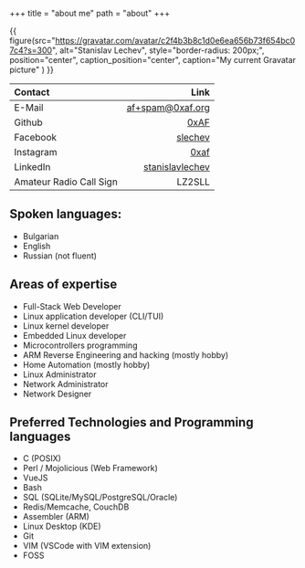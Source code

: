 +++
title = "about me"
path = "about"
+++

<style>
figure {
  display:block;
}
</style>
{{ figure(src="https://gravatar.com/avatar/c2f4b3b8c1d0e6ea656b73f654bc07c4?s=300", 
  alt="Stanislav Lechev", 
  style="border-radius: 200px;",
  position="center", 
  caption_position="center",
  caption="My current Gravatar picture"
) }}


| Contact | Link |
| :--- | ---: |
| E-Mail  | [af+spam@0xaf.org](mailto:af+spam@0xaf.org) |
| Github  | [0xAF](https://github.com/0xAF) |
| Facebook  | [slechev](https://facebook.com/slechev) |
| Instagram  | [0xaf](https://www.instagram.com/0xaf/) |
| LinkedIn  | [stanislavlechev](https://www.linkedin.com/in/stanislavlechev/) |
| Amateur Radio Call Sign  | LZ2SLL |

<script>
var x = document.body.querySelector('a[href^="mailto:"');
x.href = x.href.replace('+spam', '');
x.text = x.text.replace('+spam', '');
</script>


## Spoken languages:
 - Bulgarian
 - English
 - Russian (not fluent)

## Areas of expertise
 - Full-Stack Web Developer
 - Linux application developer (CLI/TUI)
 - Linux kernel developer
 - Embedded Linux developer
 - Microcontrollers programming
 - ARM Reverse Engineering and hacking (mostly hobby)
 - Home Automation (mostly hobby)
 - Linux Administrator
 - Network Administrator
 - Network Designer

## Preferred Technologies and Programming languages
 - C (POSIX)
 - Perl / Mojolicious (Web Framework)
 - VueJS
 - Bash
 - SQL (SQLite/MySQL/PostgreSQL/Oracle)
 - Redis/Memcache, CouchDB
 - Assembler (ARM)
 - Linux Desktop (KDE)
 - Git
 - VIM (VSCode with VIM extension)
 - FOSS
